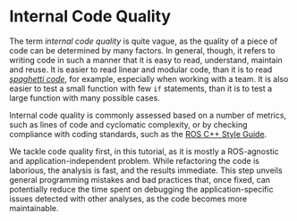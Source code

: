 # Internal Code Quality

The term *internal code quality* is quite vague, as the quality of a piece of code can be determined by many factors.
In general, though, it refers to writing code in such a manner that it is easy to read, understand, maintain and reuse.
It is easier to read linear and modular code, than it is to read [*spaghetti code*](https://en.wikipedia.org/wiki/Spaghetti_code), for example, especially when working with a team.
It is also easier to test a small function with few `if` statements, than it is to test a large function with many possible cases.

Internal code quality is commonly assessed based on a number of metrics, such as lines of code and cyclomatic complexity, or by checking compliance with coding standards, such as the [ROS C++ Style Guide](https://wiki.ros.org/CppStyleGuide).

We tackle code quality first, in this tutorial, as it is mostly a ROS-agnostic and application-independent problem.
While refactoring the code is laborious, the analysis is fast, and the results immediate.
This step unveils general programming mistakes and bad practices that, once fixed, can potentially reduce the time spent on debugging the application-specific issues detected with other analyses, as the code becomes more maintainable.
